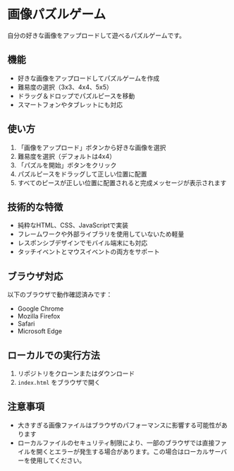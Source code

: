 # 画像パズルゲーム

自分の好きな画像をアップロードして遊べるパズルゲームです。

## 機能

- 好きな画像をアップロードしてパズルゲームを作成
- 難易度の選択（3x3、4x4、5x5）
- ドラッグ＆ドロップでパズルピースを移動
- スマートフォンやタブレットにも対応

## 使い方

1. 「画像をアップロード」ボタンから好きな画像を選択
2. 難易度を選択（デフォルトは4x4）
3. 「パズルを開始」ボタンをクリック
4. パズルピースをドラッグして正しい位置に配置
5. すべてのピースが正しい位置に配置されると完成メッセージが表示されます

## 技術的な特徴

- 純粋なHTML、CSS、JavaScriptで実装
- フレームワークや外部ライブラリを使用していないため軽量
- レスポンシブデザインでモバイル端末にも対応
- タッチイベントとマウスイベントの両方をサポート

## ブラウザ対応

以下のブラウザで動作確認済みです：
- Google Chrome
- Mozilla Firefox
- Safari
- Microsoft Edge

## ローカルでの実行方法

1. リポジトリをクローンまたはダウンロード
2. `index.html` をブラウザで開く

## 注意事項

- 大きすぎる画像ファイルはブラウザのパフォーマンスに影響する可能性があります
- ローカルファイルのセキュリティ制限により、一部のブラウザでは直接ファイルを開くとエラーが発生する場合があります。この場合はローカルサーバーを使用してください。 